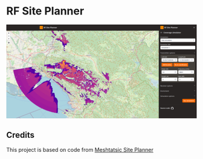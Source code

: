 # RF Site Planner

![App screenshot](./assets/screenshot.png)

## Credits
This project is based on code from [Meshtatsic Site Planner](https://github.com/meshtastic/meshtastic-site-planner)